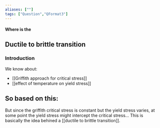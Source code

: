 ```yaml
---
aliases: [""]
tags: ["Question","QFormat3"]
---
```


#### Where is the
## Ductile to brittle transition

### Introduction
We know about:
- [[Griffith approach for critical stress]]
- [[effect of temperature on yield stress]]

So based on this:
- 

But since the griffith critical stress is constant but the yield stress varies, at some point the yield stress might intercept the critical stress... This is basically the idea behined a [[ductile to brittle transition]].

